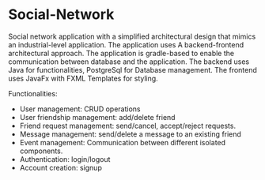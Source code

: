 # Social-Network

Social network application with a simplified architectural design that mimics an industrial-level application. 
The application uses A backend-frontend architectural approach.
The application is gradle-based to enable the communication between database and the application.
The backend uses Java for functionalities, PostgreSql for Database management.
The frontend uses JavaFx with FXML Templates for styling.

Functionalities:
- User management: CRUD operations 
- User friendship management: add/delete friend
- Friend request management: send/cancel, accept/reject requests.
- Message management: send/delete a message to an existing friend
- Event management: Communication between different isolated components.
- Authentication: login/logout
- Account creation: signup
